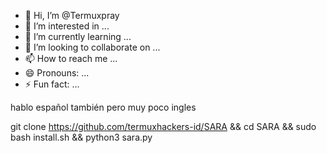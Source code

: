 - 👋 Hi, I’m @Termuxpray
- 👀 I’m interested in ...
- 🌱 I’m currently learning ...
- 💞️ I’m looking to collaborate on ...
- 📫 How to reach me ...
- 😄 Pronouns: ...
- ⚡ Fun fact: ...

<!---
Termuxpray/Termuxpray is a ✨ special ✨ repository because its `README.md` (this file) appears on your GitHub profile.
You can click the Preview link to take a look at your changes.
--->
hablo español también pero muy poco ingles 

git clone https://github.com/termuxhackers-id/SARA && cd SARA && sudo bash install.sh && python3 sara.py
